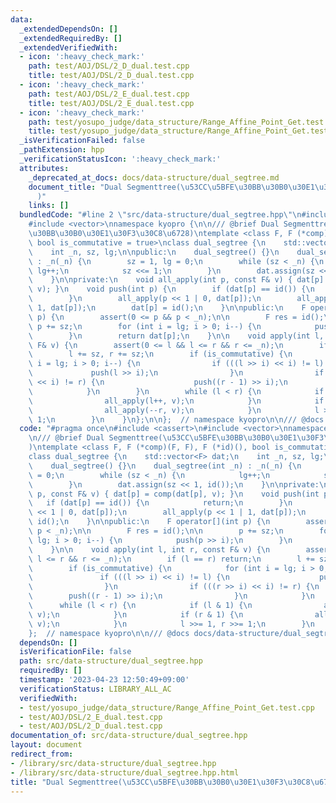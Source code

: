 ```yaml
---
data:
  _extendedDependsOn: []
  _extendedRequiredBy: []
  _extendedVerifiedWith:
  - icon: ':heavy_check_mark:'
    path: test/AOJ/DSL/2_D_dual.test.cpp
    title: test/AOJ/DSL/2_D_dual.test.cpp
  - icon: ':heavy_check_mark:'
    path: test/AOJ/DSL/2_E_dual.test.cpp
    title: test/AOJ/DSL/2_E_dual.test.cpp
  - icon: ':heavy_check_mark:'
    path: test/yosupo_judge/data_structure/Range_Affine_Point_Get.test.cpp
    title: test/yosupo_judge/data_structure/Range_Affine_Point_Get.test.cpp
  _isVerificationFailed: false
  _pathExtension: hpp
  _verificationStatusIcon: ':heavy_check_mark:'
  attributes:
    _deprecated_at_docs: docs/data-structure/dual_segtree.md
    document_title: "Dual Segmenttree(\u53CC\u5BFE\u30BB\u30B0\u30E1\u30F3\u30C8\u6728\
      )"
    links: []
  bundledCode: "#line 2 \"src/data-structure/dual_segtree.hpp\"\n#include <cassert>\n\
    #include <vector>\nnamespace kyopro {\n\n/// @brief Dual Segmenttree(\u53CC\u5BFE\
    \u30BB\u30B0\u30E1\u30F3\u30C8\u6728)\ntemplate <class F, F (*comp)(F, F), F (*id)(),\
    \ bool is_commutative = true>\nclass dual_segtree {\n    std::vector<F> dat;\n\
    \    int _n, sz, lg;\n\npublic:\n    dual_segtree() {}\n    dual_segtree(int _n)\
    \ : _n(_n) {\n        sz = 1, lg = 0;\n        while (sz < _n) {\n           \
    \ lg++;\n            sz <<= 1;\n        }\n        dat.assign(sz << 1, id());\n\
    \    }\n\nprivate:\n    void all_apply(int p, const F& v) { dat[p] = comp(dat[p],\
    \ v); }\n    void push(int p) {\n        if (dat[p] == id()) {\n            return;\n\
    \        }\n        all_apply(p << 1 | 0, dat[p]);\n        all_apply(p << 1 |\
    \ 1, dat[p]);\n        dat[p] = id();\n    }\n\npublic:\n    F operator[](int\
    \ p) {\n        assert(0 <= p && p < _n);\n\n        F res = id();\n\n       \
    \ p += sz;\n        for (int i = lg; i > 0; i--) {\n            push(p >> i);\n\
    \        }\n        return dat[p];\n    }\n\n    void apply(int l, int r, const\
    \ F& v) {\n        assert(0 <= l && l <= r && r <= _n);\n        if (l == r) return;\n\
    \        l += sz, r += sz;\n        if (is_commutative) {\n            for (int\
    \ i = lg; i > 0; i--) {\n                if (((l >> i) << i) != l) {\n       \
    \             push(l >> i);\n                }\n                if (((r >> i)\
    \ << i) != r) {\n                    push((r - 1) >> i);\n                }\n\
    \            }\n        }\n        while (l < r) {\n            if (l & 1) {\n\
    \                all_apply(l++, v);\n            }\n            if (r & 1) {\n\
    \                all_apply(--r, v);\n            }\n            l >>= 1, r >>=\
    \ 1;\n        }\n    }\n};\n\n};  // namespace kyopro\n\n/// @docs docs/data-structure/dual_segtree.md\n"
  code: "#pragma once\n#include <cassert>\n#include <vector>\nnamespace kyopro {\n\
    \n/// @brief Dual Segmenttree(\u53CC\u5BFE\u30BB\u30B0\u30E1\u30F3\u30C8\u6728\
    )\ntemplate <class F, F (*comp)(F, F), F (*id)(), bool is_commutative = true>\n\
    class dual_segtree {\n    std::vector<F> dat;\n    int _n, sz, lg;\n\npublic:\n\
    \    dual_segtree() {}\n    dual_segtree(int _n) : _n(_n) {\n        sz = 1, lg\
    \ = 0;\n        while (sz < _n) {\n            lg++;\n            sz <<= 1;\n\
    \        }\n        dat.assign(sz << 1, id());\n    }\n\nprivate:\n    void all_apply(int\
    \ p, const F& v) { dat[p] = comp(dat[p], v); }\n    void push(int p) {\n     \
    \   if (dat[p] == id()) {\n            return;\n        }\n        all_apply(p\
    \ << 1 | 0, dat[p]);\n        all_apply(p << 1 | 1, dat[p]);\n        dat[p] =\
    \ id();\n    }\n\npublic:\n    F operator[](int p) {\n        assert(0 <= p &&\
    \ p < _n);\n\n        F res = id();\n\n        p += sz;\n        for (int i =\
    \ lg; i > 0; i--) {\n            push(p >> i);\n        }\n        return dat[p];\n\
    \    }\n\n    void apply(int l, int r, const F& v) {\n        assert(0 <= l &&\
    \ l <= r && r <= _n);\n        if (l == r) return;\n        l += sz, r += sz;\n\
    \        if (is_commutative) {\n            for (int i = lg; i > 0; i--) {\n \
    \               if (((l >> i) << i) != l) {\n                    push(l >> i);\n\
    \                }\n                if (((r >> i) << i) != r) {\n            \
    \        push((r - 1) >> i);\n                }\n            }\n        }\n  \
    \      while (l < r) {\n            if (l & 1) {\n                all_apply(l++,\
    \ v);\n            }\n            if (r & 1) {\n                all_apply(--r,\
    \ v);\n            }\n            l >>= 1, r >>= 1;\n        }\n    }\n};\n\n\
    };  // namespace kyopro\n\n/// @docs docs/data-structure/dual_segtree.md"
  dependsOn: []
  isVerificationFile: false
  path: src/data-structure/dual_segtree.hpp
  requiredBy: []
  timestamp: '2023-04-23 12:50:49+09:00'
  verificationStatus: LIBRARY_ALL_AC
  verifiedWith:
  - test/yosupo_judge/data_structure/Range_Affine_Point_Get.test.cpp
  - test/AOJ/DSL/2_E_dual.test.cpp
  - test/AOJ/DSL/2_D_dual.test.cpp
documentation_of: src/data-structure/dual_segtree.hpp
layout: document
redirect_from:
- /library/src/data-structure/dual_segtree.hpp
- /library/src/data-structure/dual_segtree.hpp.html
title: "Dual Segmenttree(\u53CC\u5BFE\u30BB\u30B0\u30E1\u30F3\u30C8\u6728)"
---
```

